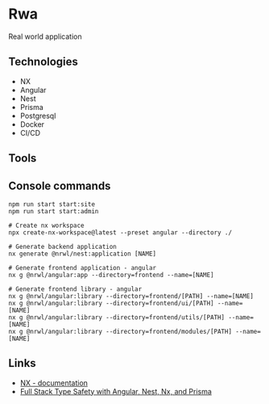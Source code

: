 # Rwa
Real world application

## Technologies
* NX
* Angular
* Nest
* Prisma
* Postgresql
* Docker
* CI/CD

## Tools

## Console commands
```shell
npm run start start:site
npm run start start:admin

# Create nx workspace
npx create-nx-workspace@latest --preset angular --directory ./

# Generate backend application
nx generate @nrwl/nest:application [NAME]

# Generate frontend application - angular
nx g @nrwl/angular:app --directory=frontend --name=[NAME]

# Generate frontend library - angular
nx g @nrwl/angular:library --directory=frontend/[PATH] --name=[NAME]
nx g @nrwl/angular:library --directory=frontend/ui/[PATH] --name=[NAME]
nx g @nrwl/angular:library --directory=frontend/utils/[PATH] --name=[NAME]
nx g @nrwl/angular:library --directory=frontend/modules/[PATH] --name=[NAME]
```

## Links
* [NX - documentation](https://nx.dev/)
* [Full Stack Type Safety with Angular, Nest, Nx, and Prisma](https://www.prisma.io/blog/full-stack-typesafety-with-angular-nest-nx-and-prisma-CcMK7fbQfTWc)
